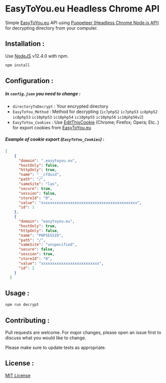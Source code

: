 # EasyToYou.eu Headless Chrome API

Simple [EasyToYou.eu](https://easytoyou.eu/) API using [Puppeteer (Headless Chrome Node.js API)](https://github.com/puppeteer/puppeteer) for decrypting directory from your computer.

## Installation :

Use [NodeJS](https://nodejs.org/) v12.4.0 with npm.

```bash
npm install
```

## Configuration :

##### In ```config.json``` you need to change :
- ```directoryToDecrypt``` : Your encrypted directory
- ```EasyToYou_Method``` : Method for decrypting (```ic7php52``` ```ic7php53``` ```ic8php52``` ```ic8php53``` ```ic10php53``` ```ic10php54``` ```ic10php55``` ```ic10php56``` ```ic10php56v2```)
- ```EasyToYou_Cookies``` : Use [EditThisCookie](https://github.com/ETCExtensions/Edit-This-Cookie) (Chrome; Firefox; Opera; Etc..) for export cookies from [EasyToYou.eu](https://easytoyou.eu/)

##### Example of cookie export (```EasyToYou_Cookies```) :
```json
[
    {
      "domain": ".easytoyou.eu",
      "hostOnly": false,
      "httpOnly": true,
      "name": "__cfduid",
      "path": "/",
      "sameSite": "lax",
      "secure": true,
      "session": false,
      "storeId": "0",
      "value": "xxxxxxxxxxxxxxxxxxxxxxxxxxxxxxxxxxxxxxxxxxx",
      "id": 1
    },
    {
      "domain": "easytoyou.eu",
      "hostOnly": true,
      "httpOnly": false,
      "name": "PHPSESSID",
      "path": "/",
      "sameSite": "unspecified",
      "secure": false,
      "session": true,
      "storeId": "0",
      "value": "xxxxxxxxxxxxxxxxxxxxxxxxxx",
      "id": 2
    }
  ]
```

## Usage :

```bash
npm run decrypt
```

## Contributing :
Pull requests are welcome. For major changes, please open an issue first to discuss what you would like to change.

Please make sure to update tests as appropriate.

## License :
[MIT License](https://opensource.org/licenses/MIT)